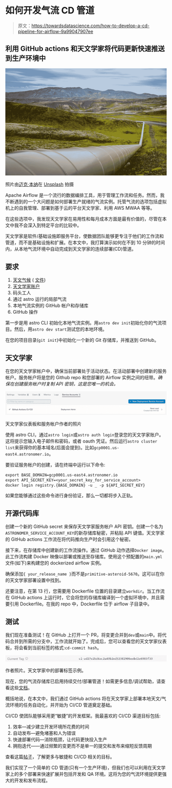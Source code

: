 # 如何开发气流 CD 管道

> 原文：<https://towardsdatascience.com/how-to-develop-a-cd-pipeline-for-airflow-9a99047907ee>

## 利用 GitHub actions 和天文学家将代码更新快速推送到生产环境中

![](img/28fa70f26e49ec044dbcdccc6c36b7f5.png)

照片由[迈克·本纳](https://unsplash.com/@mbenna?utm_source=medium&utm_medium=referral)在 [Unsplash](https://unsplash.com?utm_source=medium&utm_medium=referral) 拍摄

Apache Airflow 是一个流行的数据编排工具，用于管理工作流和任务。然而，我不断遇到的一个大问题是如何部署生产就绪的气流实例。托管气流的选项包括虚拟机上的自我管理、部署到基于云的平台天文学家、利用 AWS MWAA 等等。

在这些选项中，我发现天文学家在易用性和每月成本方面是最有价值的，尽管在本文中我不会深入到特定平台的比较中。

天文学家是软件/基础设施即服务平台，使数据团队能够更专注于他们的工作流和管道，而不是基础设施和扩展。在本文中，我打算演示如何在不到 10 分钟的时间内，从本地气流环境中自动完成到天文学家的连续部署(CD)管道。

## 要求

1.  [天文气候](https://github.com/astronomer/astro-cli) ( [文件](https://docs.astronomer.io/astro))
2.  [天文学家账户](https://www.astronomer.io/get-started/)
3.  码头工人
4.  通过 astro 运行的局部气流
5.  本地气流实例的 GitHub 帐户和存储库
6.  GitHub 操作

第一步是用 astro CLI 初始化本地气流实例。用`astro dev init`初始化你的气流项目。然后，用`astro dev start`测试您的本地环境。

在您的项目目录(`git init`)中初始化一个新的 Git 存储库，并推送到 GitHub。

## 天文学家

在您的天文学家帐户中，确保当前部署处于活动状态。在活动部署中创建新的服务帐户。服务帐户将是您的 Github repo 和您部署的 Airflow 实例之间的纽带。*确保在创建服务帐户时复制 API 密钥，这是您唯一的机会。*

![](img/992bbc618ddcdd4b7b26851834445c67.png)

天文学家仪表板和服务帐户作者的照片

使用 astro CLI，通过`astro login`或`astro auth login`登录您的天文学家账户。这将提示您输入电子邮件和密码，或者 oauth 凭证。然后运行`astro cluster list`来获得你的基本域名(后面会提到)。比如`gcp0001.us-east4.astronomer.io`。

要验证服务帐户的创建，请在终端中运行以下命令:

```
export BASE_DOMAIN=gcp0001.us-east4.astronomer.io
export API_SECRET_KEY=<your_secret_key_for_service_account>
docker login registry.{BASE_DOMAIN} -u _ -p ${API_SECRET_KEY}
```

如果您能够通过这些命令进行身份验证，那么一切都将步入正轨。

## 开源代码库

创建一个新的 GitHub secret 来保存天文学家服务帐户 API 密钥。创建一个名为`ASTRONOMER_SERVICE_ACCOUNT_KEY`的新存储库秘密，并粘贴 API 键值。天文学家的 GitHub actions 工作流在将代码推向生产时会引用这个秘密。

接下来，在存储库中创建新的工作流操作。通过 GitHub 动作选择`Docker image`。此工作流构建 Docker 映像以部署或推送至存储库。使用这个预配置的`main.yml`文件(如下)来构建您的 dockerized airflow 实例。

确保添加`{ your_release_name }`而不是`primitive-asteroid-5670`。这可以在你的天文学家部署设置中找到。

还要注意，在第 13 行，您需要用 Dockerfile 位置的目录建立`workdir`。当工作流在 GitHub actions 上运行时，它会将您的存储库编译到一个虚拟环境中，并且需要引用 Dockerfile。在我的 repo 中，Dockerfile 位于 airflow 子目录中。

## 测试

我们现在准备测试！在 GitHub 上打开一个 PR，将变更合并到`dev`或`main`中。将代码合并到所需的分支中，工作流就开始了。完成后，您可以查看您的天文学家仪表板，将会看到当前标签的格式:`cd-commit hash`。

![](img/0b2b3809f6bab68b624429edabb05cc4.png)

作者照片。天文学家中的部署标签示例。

现在，您的气流存储库已启用持续交付/部署管道！如需更多信息/调试帮助，请查看这些[文档](https://docs.astronomer.io/software/ci-cd)。

概括地说，在本文中，我们通过 GitHub actions 将在天文学家上部署本地天文/气流环境的任务自动化，并开始为 CI/CD 管道奠定基础。

CI/CD 使团队能够采用更“敏捷”的开发框架。我最喜欢的 CI/CD 渠道目标包括:

1.  效率—减少建立开发环境所花费的时间
2.  自动发布—避免堵塞和人为错误
3.  快速部署代码—消除瓶颈，让代码更快投入生产
4.  拥抱迭代——通过频繁的变更而不是单一的提交和发布来缩短反馈周期

查看这篇[帖子](https://www.devbridge.com/white-papers/cicd-pipeline-continuous-delivery-deployment/benefits/)，了解更多与敏捷和 CI/CD 相关的目标。

我们实现了一个简单的 CD 管道(只有一个生产环境)，但我们也可以利用在天文学家上的多个部署来快速扩展并包括开发和 QA 环境。这将为您的气流环境提供更强大的开发和发布流程。